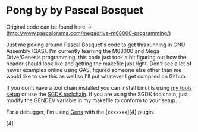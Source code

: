 Pong by by Pascal Bosquet 
====================================================================================
Original code can be found here -> (http://www.pascalorama.com/megadrive-m68000-programming/)

Just me poking around Pascal Bosquet's code to get this running in GNU Assembly (GAS).  I'm
currently learning the M68000 and Mega Drive/Genesis programming, this code just took
a bit figuring out how the header should look like and getting the makefile just right.
Don't see a lot of newer examples online using GAS, figured someone else other than me
would like to see this as well so I'll put whatever I get compiled on Github.
   
If you don't have a tool chain installed you can install binutils using [my tools setup][1] 
or use the [SGDK toolchain][2].  If you are using the SGDK toolchain, just
modify the GENDEV variable in my makefile to conform to your setup.

For a debugger, I'm using [Gens][3] with the [xxxxxxx][4] plugin.

[1]: https://gist.github.com/WillSams/76873e3f938dec2929be2ce6a661f782
[2]: https://github.com/Stephane-D/SGDK
[3]: http://segaretro.org/images/7/75/Gens_2.16.7_i386.deb
[4]: 


